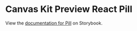 # Canvas Kit Preview React Pill

View the
[documentation for Pill](https://workday.github.io/canvas-kit/?path=/docs/preview-pill--docs) on
Storybook.
